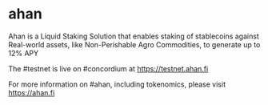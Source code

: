 # ahan
Ahan is a Liquid Staking Solution that enables staking of stablecoins against Real-world assets, like Non-Perishable Agro Commodities, to generate up to 12% APY

The #testnet is live on #concordium at https://testnet.ahan.fi

For more information on #ahan, including tokenomics,  please visit https://ahan.fi 
